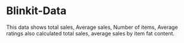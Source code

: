 # Blinkit-Data
This data shows total sales, Average sales, Number of items, Average ratings also calculated total sales, average sales by item fat content.
